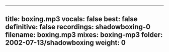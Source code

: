 
---
title: boxing.mp3
vocals: false
best: false
definitive: false
recordings: shadowboxing-0
filename: boxing.mp3
mixes: boxing-mp3
folder: 2002-07-13/shadowboxing
weight: 0
---

